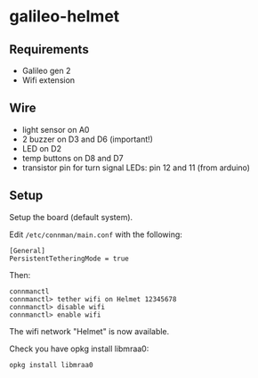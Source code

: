 galileo-helmet
==============

Requirements
------------

- Galileo gen 2
- Wifi extension

Wire
----

- light sensor on A0
- 2 buzzer on D3 and D6 (important!)
- LED on D2
- temp buttons on D8 and D7
- transistor pin for turn signal LEDs: pin 12 and 11 (from arduino)

Setup
-----

Setup the board (default system).

Edit `/etc/connman/main.conf` with the following:

    [General]
    PersistentTetheringMode = true

Then:

    connmanctl
    connmanctl> tether wifi on Helmet 12345678
    connmanctl> disable wifi
    connmanctl> enable wifi

The wifi network "Helmet" is now available.

Check you have opkg install libmraa0:

    opkg install libmraa0

